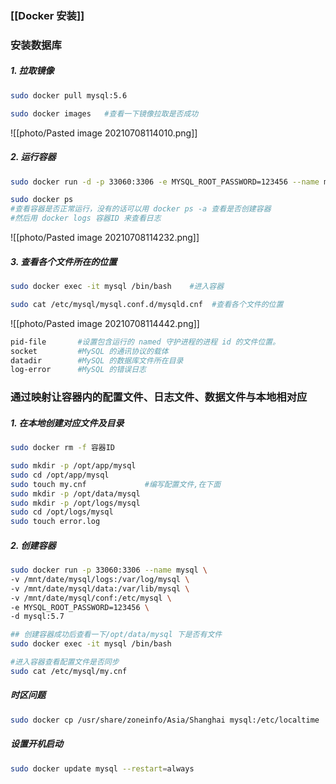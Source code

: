 ### [[Docker 安装]]

### 安装数据库

##### 1. 拉取镜像
```bash
sudo docker pull mysql:5.6
```

```bash
sudo docker images   #查看一下镜像拉取是否成功
```
![[photo/Pasted image 20210708114010.png]]

##### 2. 运行容器
```bash
sudo docker run -d -p 33060:3306 -e MYSQL_ROOT_PASSWORD=123456 --name mysql mysql:5.6
```

```bash
sudo docker ps
#查看容器是否正常运行，没有的话可以用 docker ps -a 查看是否创建容器
#然后用 docker logs 容器ID 来查看日志
```
![[photo/Pasted image 20210708114232.png]]

##### 3. 查看各个文件所在的位置
```bash
sudo docker exec -it mysql /bin/bash    #进入容器
```

```bash
sudo cat /etc/mysql/mysql.conf.d/mysqld.cnf  #查看各个文件的位置
```

![[photo/Pasted image 20210708114442.png]]

```bash
pid-file       #设置包含运行的 named 守护进程的进程 id 的文件位置。
socket 		   #MySQL 的通讯协议的载体
datadir		   #MySQL 的数据库文件所在目录
log-error	   #MySQL 的错误日志
```

### 通过映射让容器内的配置文件、日志文件、数据文件与本地相对应

##### 1. 在本地创建对应文件及目录
```bash
sudo docker rm -f 容器ID
```

```bash
sudo mkdir -p /opt/app/mysql
sudo cd /opt/app/mysql
sudo touch my.cnf             #编写配置文件,在下面
sudo mkdir -p /opt/data/mysql
sudo mkdir -p /opt/logs/mysql
sudo cd /opt/logs/mysql
sudo touch error.log
```

##### 2. 创建容器
```bash
sudo docker run -p 33060:3306 --name mysql \
-v /mnt/date/mysql/logs:/var/log/mysql \
-v /mnt/date/mysql/data:/var/lib/mysql \
-v /mnt/date/mysql/conf:/etc/mysql \
-e MYSQL_ROOT_PASSWORD=123456 \
-d mysql:5.7

## 创建容器成功后查看一下/opt/data/mysql 下是否有文件
sudo docker exec -it mysql /bin/bash

#进入容器查看配置文件是否同步
sudo cat /etc/mysql/my.cnf
```

##### 时区问题
```bash
sudo docker cp /usr/share/zoneinfo/Asia/Shanghai mysql:/etc/localtime
```

##### 设置开机启动
```bash
sudo docker update mysql --restart=always
```

